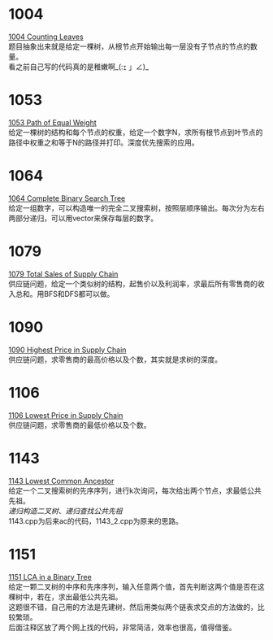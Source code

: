 # 1004
[1004 Counting Leaves](https://pintia.cn/problem-sets/994805342720868352/problems/994805521431773184)  
题目抽象出来就是给定一棵树，从根节点开始输出每一层没有子节点的节点的数量。  
看之前自己写的代码真的是稚嫩啊\_(:ｪ 」∠)\_  

# 1053
[1053 Path of Equal Weight](https://pintia.cn/problem-sets/994805342720868352/problems/994805424153280512)  
给定一棵树的结构和每个节点的权重，给定一个数字N，求所有根节点到叶节点的路径中权重之和等于N的路径并打印。深度优先搜索的应用。  

# 1064
[1064 Complete Binary Search Tree](https://pintia.cn/problem-sets/994805342720868352/problems/994805407749357568)  
给定一组数字，可以构造唯一的完全二叉搜索树，按照层顺序输出。每次分为左右两部分递归，可以用vector来保存每层的数字。  

# 1079
[1079 Total Sales of Supply Chain](https://pintia.cn/problem-sets/994805342720868352/problems/994805388447170560)  
供应链问题，给定一个类似树的结构，起售价以及利润率，求最后所有零售商的收入总和。用BFS和DFS都可以做。  

# 1090
[1090 Highest Price in Supply Chain](https://pintia.cn/problem-sets/994805342720868352/problems/994805376476626944)  
供应链问题，求零售商的最高价格以及个数，其实就是求树的深度。  

# 1106
[1106 Lowest Price in Supply Chain](https://pintia.cn/problem-sets/994805342720868352/problems/994805362341822464)  
供应链问题，求零售商的最低价格以及个数。  

# 1143
[1143 Lowest Common Ancestor](https://pintia.cn/problem-sets/994805342720868352/problems/994805343727501312)  
给定一个二叉搜索树的先序序列，进行k次询问，每次给出两个节点，求最低公共先祖。  
*递归构造二叉树、递归查找公共先祖*  
1143.cpp为后来ac的代码，1143_2.cpp为原来的思路。  

# 1151
[1151 LCA in a Binary Tree](https://pintia.cn/problem-sets/994805342720868352/problems/1038430130011897856)  
给定一颗二叉树的中序和先序序列，输入任意两个值，首先判断这两个值是否在这棵树中，若在，求出最低公共先祖。  
这题很不错，自己用的方法是先建树，然后用类似两个链表求交点的方法做的，比较繁琐。  
后面注释区放了两个网上找的代码，非常简洁，效率也很高，值得借鉴。  

